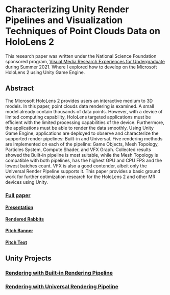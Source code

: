 # Characterizing Unity Render Pipelines and Visualization Techniques of Point Clouds Data on HoloLens 2
This research paper was written under the National Science Foundation sponsored program, [Visual Media Research Experiences for Undergraduate](https://web.asu.edu/imaging-lyceum/visual-media-reu) during Summer 2021. Where I explored how to develop on the Microsoft HoloLens 2 using Unity Game Engine.  

## Abstract
The Microsoft HoloLens 2 provides users an interactive
medium to 3D models. In this paper, point clouds data rendering is examined. A small model already contain thousands
of data points. However, with a device of limited computing
capability, HoloLens targeted applications must be efficient
with the limited processing capabilities of the device. Furthermore, the applications must be able to render the data
smoothly. Using Unity Game Engine, applications are deployed to observe and characterize the supported render
pipelines: Built-in and Universal. Five rendering methods
are implemented on each of the pipeline: Game Objects,
Mesh Topology, Particles System, Compute Shader, and VFX
Graph.
Collected results showed the Built-in pipeline is most suitable, while the Mesh Topology is compatible with both pipelines,
has the highest GPU and CPU FPS and the lowest batches
count. VFX is also a good contender, albeit only the Universal Render Pipeline supports it. This paper provides a
basic ground work for further optimization research for the
HoloLens 2 and other MR devices using Unity.

### [Full paper](Assets/ThyDo_FinalReport.pdf)
#### [Presentation](Assets/ThyDo_Final%20Presentation.pdf)
#### [Rendered Rabbits](Assets/RabbitPhotos/)
#### [Pitch Banner](Assets/ThyDo_PresentationPitch.pdf)
#### [Pitch Text](Assets/Pitch.txt)

## Unity Projects
### [Rendering with Built-in Rendering Pipeline](https://github.com/thydo/Profiler)
### [Rendering with Universal Rendering Pipeline](https://github.com/thydo/URP)
